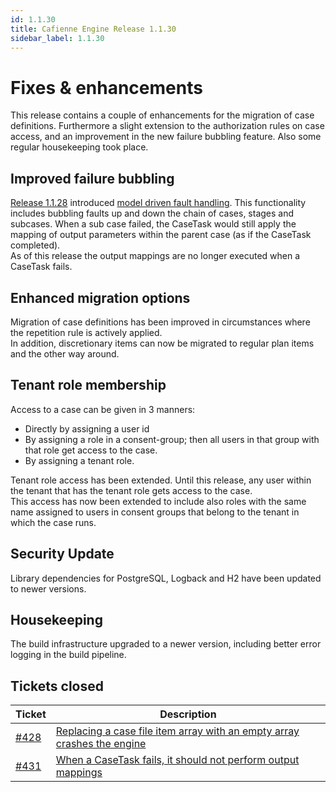 ```yaml
---
id: 1.1.30
title: Cafienne Engine Release 1.1.30
sidebar_label: 1.1.30
---
```


# Fixes & enhancements
This release contains a couple of enhancements for the migration of case definitions.
Furthermore a slight extension to the authorization rules on case access, and an improvement in the new failure bubbling feature.
Also some regular housekeeping took place.

## Improved failure bubbling
[Release 1.1.28](1.1.28.md) introduced [model driven fault handling](/docs/extensions/fault-handling). This functionality includes bubbling faults up and down the chain of cases, stages and subcases.
When a sub case failed, the CaseTask would still apply the mapping of output parameters within the parent case (as if the CaseTask completed).
<br />
As of this release the output mappings are no longer executed when a CaseTask fails.

## Enhanced migration options
Migration of case definitions has been improved in circumstances where the repetition rule is actively applied.
<br />
In addition, discretionary items can now be migrated to regular plan items and the other way around.

## Tenant role membership
Access to a case can be given in 3 manners: 
- Directly by assigning a user id
- By assigning a role in a consent-group; then all users in that group with that role get access to the case.
- By assigning a tenant role.

Tenant role access has been extended. Until this release, any user within the tenant that has the tenant role gets access to the case.
<br/>
This access has now been extended to include also roles with the same name assigned to users in consent groups that belong to the tenant in which the case runs.

## Security Update
Library dependencies for PostgreSQL, Logback and H2 have been updated to newer versions.

## Housekeeping
The build infrastructure upgraded to a newer version, including better error logging in the build pipeline.

## Tickets closed

| Ticket   | Description |
|----------|-------------|
[#428](https://github.com/cafienne/cafienne-engine/issues/428) | [Replacing a case file item array with an empty array crashes the engine](https://github.com/cafienne/cafienne-engine/issues/428)
[#431](https://github.com/cafienne/cafienne-engine/issues/431) | [When a CaseTask fails, it should not perform output mappings](https://github.com/cafienne/cafienne-engine/issues/431)
